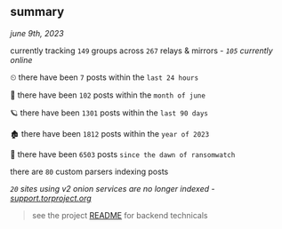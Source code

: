 
## summary
_june 9th, 2023_

currently tracking `149` groups across `267` relays & mirrors - _`105` currently online_

⏲ there have been `7` posts within the `last 24 hours`

🦈 there have been `102` posts within the `month of june`

🪐 there have been `1301` posts within the `last 90 days`

🏚 there have been `1812` posts within the `year of 2023`

🦕 there have been `6503` posts `since the dawn of ransomwatch`

there are `80` custom parsers indexing posts

_`20` sites using v2 onion services are no longer indexed - [support.torproject.org](https://support.torproject.org/onionservices/v2-deprecation/)_

> see the project [README](https://github.com/joshhighet/ransomwatch#ransomwatch--) for backend technicals
